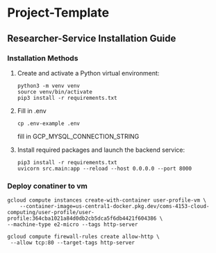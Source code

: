 # Project-Template
## Researcher-Service Installation Guide

### Installation Methods


1. Create and activate a Python virtual environment:
   ```
   python3 -m venv venv
   source venv/bin/activate
   pip3 install -r requirements.txt
   ```

2. Fill in .env
    ```
    cp .env-example .env
   ```
   fill in GCP_MYSQL_CONNECTION_STRING

2. Install required packages and launch the backend service:
   ```
   pip3 install -r requirements.txt
   uvicorn src.main:app --reload --host 0.0.0.0 --port 8000
   ```


### Deploy conatiner to vm
```
gcloud compute instances create-with-container user-profile-vm \
    --container-image=us-central1-docker.pkg.dev/coms-4153-cloud-computing/user-profile/user-profile:364cba1021a84d0db2cb5dca5f6db4421f604386 \
--machine-type e2-micro --tags http-server
```

```
gcloud compute firewall-rules create allow-http \
 --allow tcp:80 --target-tags http-server
 ```
